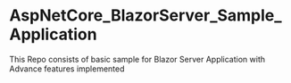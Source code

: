 # AspNetCore_BlazorServer_Sample_Application
This Repo consists of basic sample for Blazor Server Application with Advance features implemented
